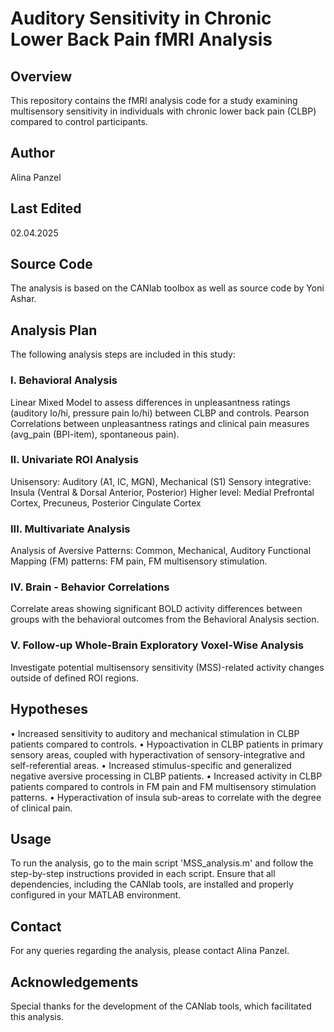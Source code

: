 # Auditory Sensitivity in Chronic Lower Back Pain fMRI Analysis

## Overview

This repository contains the fMRI analysis code for a study examining multisensory sensitivity in individuals with chronic lower back pain (CLBP) compared to control participants.

## Author

Alina Panzel

## Last Edited

02.04.2025

## Source Code

The analysis is based on the CANlab toolbox as well as source code by Yoni Ashar.

## Analysis Plan

The following analysis steps are included in this study:

### I. Behavioral Analysis
Linear Mixed Model to assess differences in unpleasantness ratings (auditory lo/hi, pressure pain lo/hi) between CLBP and controls.
Pearson Correlations between unpleasantness ratings and clinical pain measures (avg_pain (BPI-item), spontaneous pain).

### II. Univariate ROI Analysis
Unisensory: Auditory (A1, IC, MGN), Mechanical (S1)
Sensory integrative: Insula (Ventral & Dorsal Anterior, Posterior)
Higher level: Medial Prefrontal Cortex, Precuneus, Posterior Cingulate Cortex

### III. Multivariate Analysis
Analysis of Aversive Patterns: Common, Mechanical, Auditory
Functional Mapping (FM) patterns: FM pain, FM multisensory stimulation.

### IV. Brain - Behavior Correlations
Correlate areas showing significant BOLD activity differences between groups with the behavioral outcomes from the Behavioral Analysis section.

### V. Follow-up Whole-Brain Exploratory Voxel-Wise Analysis
Investigate potential multisensory sensitivity (MSS)-related activity changes outside of defined ROI regions.


## Hypotheses

• Increased sensitivity to auditory and mechanical stimulation in CLBP patients compared to controls.
• Hypoactivation in CLBP patients in primary sensory areas, coupled with hyperactivation of sensory-integrative and self-referential areas.
• Increased stimulus-specific and generalized negative aversive processing in CLBP patients.
• Increased activity in CLBP patients compared to controls in FM pain and FM multisensory stimulation patterns.
• Hyperactivation of insula sub-areas to correlate with the degree of clinical pain.

## Usage

To run the analysis, go to the main script 'MSS_analysis.m' and follow the step-by-step instructions provided in each script. Ensure that all dependencies, including the CANlab tools, are installed and properly configured in your MATLAB environment.

## Contact

For any queries regarding the analysis, please contact Alina Panzel.


## Acknowledgements

Special thanks for the development of the CANlab tools, which facilitated this analysis.

